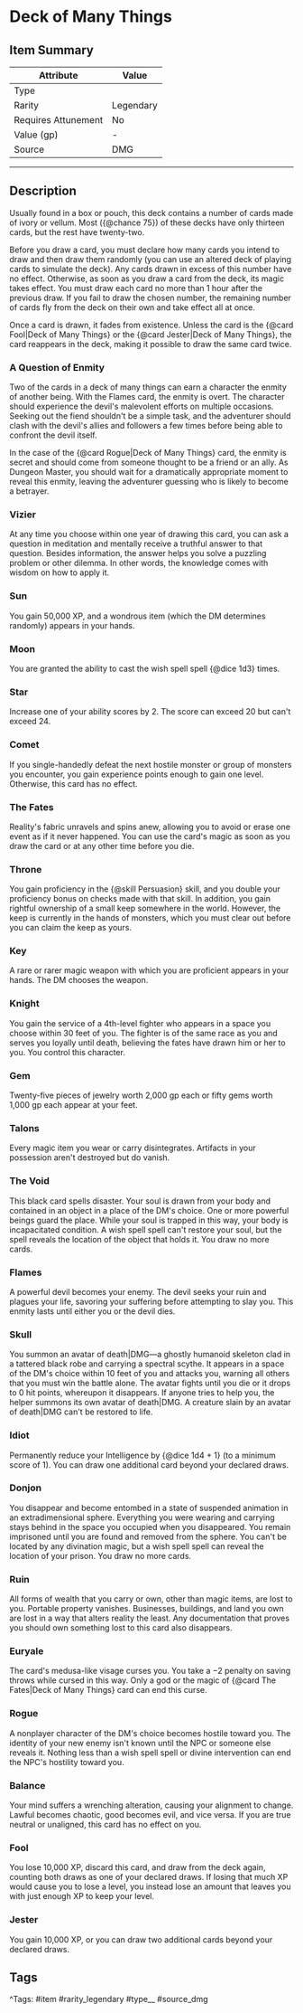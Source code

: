 # Deck of Many Things

## Item Summary

| Attribute            | Value                        |
|----------------------|------------------------------|
| Type                 |   |
| Rarity               | Legendary             |
| Requires Attunement  | No                |
| Value (gp)           | -    |
| Source               | DMG |

---

## Description

Usually found in a box or pouch, this deck contains a number of cards made of ivory or vellum. Most ({@chance 75}) of these decks have only thirteen cards, but the rest have twenty-two.

Before you draw a card, you must declare how many cards you intend to draw and then draw them randomly (you can use an altered deck of playing cards to simulate the deck). Any cards drawn in excess of this number have no effect. Otherwise, as soon as you draw a card from the deck, its magic takes effect. You must draw each card no more than 1 hour after the previous draw. If you fail to draw the chosen number, the remaining number of cards fly from the deck on their own and take effect all at once.

Once a card is drawn, it fades from existence. Unless the card is the {@card Fool|Deck of Many Things} or the {@card Jester|Deck of Many Things}, the card reappears in the deck, making it possible to draw the same card twice.

### A Question of Enmity

Two of the cards in a deck of many things can earn a character the enmity of another being. With the Flames card, the enmity is overt. The character should experience the devil's malevolent efforts on multiple occasions. Seeking out the fiend shouldn't be a simple task, and the adventurer should clash with the devil's allies and followers a few times before being able to confront the devil itself.

In the case of the {@card Rogue|Deck of Many Things} card, the enmity is secret and should come from someone thought to be a friend or an ally. As Dungeon Master, you should wait for a dramatically appropriate moment to reveal this enmity, leaving the adventurer guessing who is likely to become a betrayer.

### Vizier

At any time you choose within one year of drawing this card, you can ask a question in meditation and mentally receive a truthful answer to that question. Besides information, the answer helps you solve a puzzling problem or other dilemma. In other words, the knowledge comes with wisdom on how to apply it.

### Sun

You gain 50,000 XP, and a wondrous item (which the DM determines randomly) appears in your hands.

### Moon

You are granted the ability to cast the wish spell spell {@dice 1d3} times.

### Star

Increase one of your ability scores by 2. The score can exceed 20 but can't exceed 24.

### Comet

If you single-handedly defeat the next hostile monster or group of monsters you encounter, you gain experience points enough to gain one level. Otherwise, this card has no effect.

### The Fates

Reality's fabric unravels and spins anew, allowing you to avoid or erase one event as if it never happened. You can use the card's magic as soon as you draw the card or at any other time before you die.

### Throne

You gain proficiency in the {@skill Persuasion} skill, and you double your proficiency bonus on checks made with that skill. In addition, you gain rightful ownership of a small keep somewhere in the world. However, the keep is currently in the hands of monsters, which you must clear out before you can claim the keep as yours.

### Key

A rare or rarer magic weapon with which you are proficient appears in your hands. The DM chooses the weapon.

### Knight

You gain the service of a 4th-level fighter who appears in a space you choose within 30 feet of you. The fighter is of the same race as you and serves you loyally until death, believing the fates have drawn him or her to you. You control this character.

### Gem

Twenty-five pieces of jewelry worth 2,000 gp each or fifty gems worth 1,000 gp each appear at your feet.

### Talons

Every magic item you wear or carry disintegrates. Artifacts in your possession aren't destroyed but do vanish.

### The Void

This black card spells disaster. Your soul is drawn from your body and contained in an object in a place of the DM's choice. One or more powerful beings guard the place. While your soul is trapped in this way, your body is incapacitated condition. A wish spell spell can't restore your soul, but the spell reveals the location of the object that holds it. You draw no more cards.

### Flames

A powerful devil becomes your enemy. The devil seeks your ruin and plagues your life, savoring your suffering before attempting to slay you. This enmity lasts until either you or the devil dies.

### Skull

You summon an avatar of death|DMG—a ghostly humanoid skeleton clad in a tattered black robe and carrying a spectral scythe. It appears in a space of the DM's choice within 10 feet of you and attacks you, warning all others that you must win the battle alone. The avatar fights until you die or it drops to 0 hit points, whereupon it disappears. If anyone tries to help you, the helper summons its own avatar of death|DMG. A creature slain by an avatar of death|DMG can't be restored to life.

### Idiot

Permanently reduce your Intelligence by {@dice 1d4 + 1} (to a minimum score of 1). You can draw one additional card beyond your declared draws.

### Donjon

You disappear and become entombed in a state of suspended animation in an extradimensional sphere. Everything you were wearing and carrying stays behind in the space you occupied when you disappeared. You remain imprisoned until you are found and removed from the sphere. You can't be located by any divination magic, but a wish spell spell can reveal the location of your prison. You draw no more cards.

### Ruin

All forms of wealth that you carry or own, other than magic items, are lost to you. Portable property vanishes. Businesses, buildings, and land you own are lost in a way that alters reality the least. Any documentation that proves you should own something lost to this card also disappears.

### Euryale

The card's medusa-like visage curses you. You take a −2 penalty on saving throws while cursed in this way. Only a god or the magic of {@card The Fates|Deck of Many Things} card can end this curse.

### Rogue

A nonplayer character of the DM's choice becomes hostile toward you. The identity of your new enemy isn't known until the NPC or someone else reveals it. Nothing less than a wish spell spell or divine intervention can end the NPC's hostility toward you.

### Balance

Your mind suffers a wrenching alteration, causing your alignment to change. Lawful becomes chaotic, good becomes evil, and vice versa. If you are true neutral or unaligned, this card has no effect on you.

### Fool

You lose 10,000 XP, discard this card, and draw from the deck again, counting both draws as one of your declared draws. If losing that much XP would cause you to lose a level, you instead lose an amount that leaves you with just enough XP to keep your level.

### Jester

You gain 10,000 XP, or you can draw two additional cards beyond your declared draws.

## Tags

^Tags: #item #rarity_legendary #type__ #source_dmg